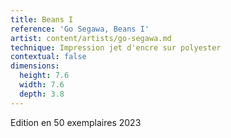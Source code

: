 ```yaml
---
title: Beans I
reference: 'Go Segawa, Beans I'
artist: content/artists/go-segawa.md
technique: Impression jet d'encre sur polyester
contextual: false
dimensions:
  height: 7.6
  width: 7.6
  depth: 3.8
---
```


Edition en 50 exemplaires 2023
